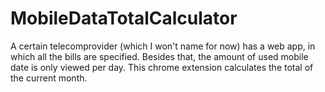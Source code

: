 # MobileDataTotalCalculator
A certain telecomprovider (which I won't name for now) has a web app, in which all the bills are specified. Besides that, the amount of used mobile date is only viewed per day. This chrome extension calculates the total of the current month.
